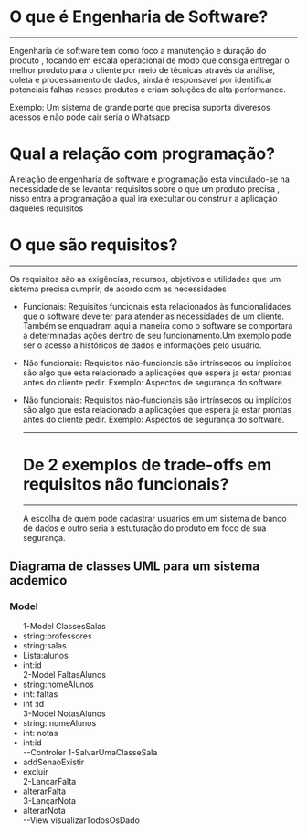 <h1>O que é Engenharia de Software?</h1>
<hr>

<p>Engenharia de software tem como foco a manutenção e duração do produto , focando em escala operacional de modo que consiga entregar o melhor produto para o cliente  por meio de técnicas  através da análise, coleta e processamento de dados, ainda é responsavel por  identificar potenciais falhas nesses produtos e criam soluções de alta performance.</p>

Exemplo: Um sistema de grande porte que precisa suporta diveresos acessos e não pode cair seria o Whatsapp

<h1>Qual a relação com programação?</h1>
<p>A relação de engenharia de software e programação esta vinculado-se na necessidade de se levantar requisitos sobre o que um produto precisa , nisso entra a programação a qual ira execultar ou construir a aplicação daqueles requisitos </p>


<h1>O que são requisitos?</h1>
<hr>

<p> Os requisitos são as exigências, recursos, objetivos e utilidades que um sistema precisa cumprir, de acordo com as necessidades</p>
<ul>
<li><p>Funcionais: Requisitos funcionais esta relacionados às funcionalidades que o software deve ter para atender as necessidades de um cliente. Também se enquadram aqui a maneira como o software se comportara a determinadas ações dentro de seu funcionamento.Um exemplo pode ser o acesso a históricos de dados e informações pelo usuário.</p></li>

<li><p>Não funcionais:  Requisitos não-funcionais são intrínsecos ou implícitos são algo que esta relacionado a aplicações que espera ja estar prontas antes do cliente pedir. Exemplo: Aspectos de segurança do software.  </p></li>

<li><p>Não funcionais:  Requisitos não-funcionais são intrínsecos ou implícitos são algo que esta relacionado a aplicações que espera ja estar prontas antes do cliente pedir. Exemplo: Aspectos de segurança do software.  </p></li>
<hr>
<h1>De 2 exemplos de trade-offs em requisitos não funcionais?</h1>
<hr>
<p>A escolha de quem pode cadastrar usuarios em um sistema de banco de dados e outro seria a estuturação do produto em foco de sua segurança.</p>


</ul>

<h2>Diagrama de classes UML para um sistema acdemico</h2>
<h3>Model</h3>
<ul>
1-Model ClassesSalas 
 <li>string:professores</li>
 <li>string:salas</li>
 <li>Lista:alunos</li>
 <li>int:id</li>
2-Model FaltasAlunos
 <li>string:nomeAlunos</li>
 <li>int: faltas</li>
<li>int :id</li>
3-Model NotasAlunos
 <li>string: nomeAlunos</li>
<li>int: notas</li>
 <li>int:id</li>
--Controler
1-SalvarUmaClasseSala
 <li>addSenaoExistir</li>
<li>excluir</li>
2-LancarFalta
 <li>alterarFalta</li>
3-LançarNota
 <li>alterarNota</li>
--View
visualizarTodosOsDado
</ul>

